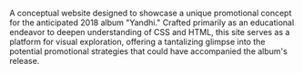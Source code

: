 A conceptual website designed to showcase a unique promotional concept for the anticipated 2018 album "Yandhi." Crafted primarily as an educational endeavor to deepen understanding of CSS and HTML, this site serves as a platform for visual exploration, offering a tantalizing glimpse into the potential promotional strategies that could have accompanied the album's release.
